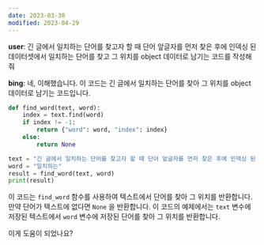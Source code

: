 ```yaml
---
date: 2023-03-30
modified: 2023-04-29
---
```


**user**: 긴 글에서 일치하는 단어를 찾고자 할 때 단어 앞글자를 먼저 찾은 후에 인덱싱 된 데이터셋에서 일치하는 단어를 찾고 그 위치를 object 데이터로 남기는 코드를 작성해줘

**bing**: 네, 이해했습니다. 이 코드는 긴 글에서 일치하는 단어를 찾아 그 위치를 object 데이터로 남기는 코드입니다.

```python
def find_word(text, word):
    index = text.find(word)
    if index != -1:
        return {"word": word, "index": index}
    else:
        return None

text = "긴 글에서 일치하는 단어를 찾고자 할 때 단어 앞글자를 먼저 찾은 후에 인덱싱 된 데이터셋에서 일치하는 단어를 찾고 그 위치를 object데이터로 남기는 코드를 작성해줘"
word = "일치하는"
result = find_word(text, word)
print(result)
```

이 코드는 `find_word` 함수를 사용하여 텍스트에서 단어를 찾아 그 위치를 반환합니다. 만약 단어가 텍스트에 없다면 `None` 을 반환합니다. 이 코드의 예제에서는 `text` 변수에 저장된 텍스트에서 `word` 변수에 저장된 단어를 찾아 그 위치를 반환합니다.

이게 도움이 되었나요?
